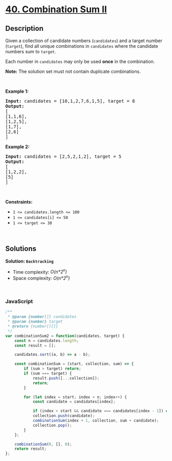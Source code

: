 # [40. Combination Sum II](https://leetcode.com/problems/combination-sum-ii)

## Description

<div class="elfjS" data-track-load="description_content"><p>Given a collection of candidate numbers (<code>candidates</code>) and a target number (<code>target</code>), find all unique combinations in <code>candidates</code>&nbsp;where the candidate numbers sum to <code>target</code>.</p>

<p>Each number in <code>candidates</code>&nbsp;may only be used <strong>once</strong> in the combination.</p>

<p><strong>Note:</strong>&nbsp;The solution set must not contain duplicate combinations.</p>

<p>&nbsp;</p>
<p><strong class="example">Example 1:</strong></p>

<pre><strong>Input:</strong> candidates = [10,1,2,7,6,1,5], target = 8
<strong>Output:</strong> 
[
[1,1,6],
[1,2,5],
[1,7],
[2,6]
]
</pre>

<p><strong class="example">Example 2:</strong></p>

<pre><strong>Input:</strong> candidates = [2,5,2,1,2], target = 5
<strong>Output:</strong> 
[
[1,2,2],
[5]
]
</pre>

<p>&nbsp;</p>
<p><strong>Constraints:</strong></p>

<ul>
	<li><code>1 &lt;=&nbsp;candidates.length &lt;= 100</code></li>
	<li><code>1 &lt;=&nbsp;candidates[i] &lt;= 50</code></li>
	<li><code>1 &lt;= target &lt;= 30</code></li>
</ul>
</div>

<p>&nbsp;</p>

## Solutions

**Solution: `Backtracking`**
- Time complexity: <em>O(n*2<sup>n</sup>)</em>
- Space complexity: <em>O(n*2<sup>n</sup>)</em>

<p>&nbsp;</p>

### **JavaScript**

```js
/**
 * @param {number[]} candidates
 * @param {number} target
 * @return {number[][]}
 */
var combinationSum2 = function(candidates, target) {
    const n = candidates.length;
    const result = [];

    candidates.sort((a, b) => a - b);

    const combinationSum = (start, collection, sum) => {
        if (sum > target) return;
        if (sum === target) {
            result.push([...collection]);
            return;
        }

        for (let index = start; index < n; index++) {
            const candidate = candidates[index];

            if (index > start && candidate === candidates[index - 1]) continue;
            collection.push(candidate);
            combinationSum(index + 1, collection, sum + candidate);
            collection.pop();
        }
    };

    combinationSum(0, [], 0);
    return result;
};
```
